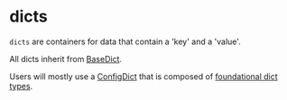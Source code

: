 # dicts

`dicts` are containers for data that contain a 'key' and a 'value'.

All dicts inherit from [BaseDict](./base_dict.py).

Users will mostly use a [ConfigDict](./config_dict.py) that is composed of
[foundational dict types](./foundation).
